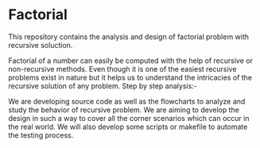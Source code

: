 # Factorial
This repository contains the analysis and design of factorial problem with recursive soluction.

Factorial of a number can easily be computed with the help of recursive or non-recursive methods. Even though it is one of the easiest recursive problems exist in nature but it helps us to understand the intricacies of the recursive solution of any problem. Step by step analysis:-

We are developing source code as well as the flowcharts to analyze and study the behavior of recursive problem.
We are aiming to develop the design in such a way to cover all the corner scenarios which can occur in the real world.
We will also develop some scripts or makefile to automate the testing process.
